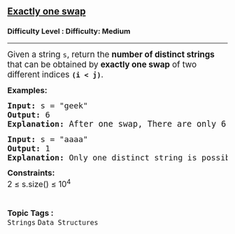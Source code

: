 <h2><a href="https://www.geeksforgeeks.org/problems/exactly-one-swap--170637/1?_gl=1*1k88kba*_up*MQ..*_gs*MQ..&gclid=CjwKCAjwr5_CBhBlEiwAzfwYuJdPd2LyT9e88wfJZXgWu7o0Kc8_IxY5K6ak8XoY_lrY1JswhQ844hoCsZYQAvD_BwE&gbraid=0AAAAAC9yBkAqKZYqroOXsN32sxMnEZ83c">Exactly one swap</a></h2><h3>Difficulty Level : Difficulty: Medium</h3><hr><div class="problems_problem_content__Xm_eO"><p><span style="font-size: 14pt;">Given a string <code data-start="95" data-end="98">s</code>, return the <strong data-start="111" data-end="141">number of distinct strings</strong> that can be obtained by <strong data-start="166" data-end="186">exactly one swap</strong> of two different indices <strong><code data-start="212" data-end="221">(i &lt; j)</code></strong>.</span></p>
<p><span style="font-size: 18px;"><strong>Examples:</strong></span></p>
<pre><span style="font-size: 18px;"><strong>Input: </strong>s<strong> </strong>= "geek"
<strong>Output:</strong> 6
<strong>Explanation: </strong><span style="font-size: 14pt;">After one swap, There are only 6 distinct strings possible.(i.e "egek","eegk","geek","geke","gkee" and </span></span><span style="font-size: 14pt;">"keeg") </span>
</pre>
<pre><span style="font-size: 18px;"><strong>Input: </strong>s = "aaaa"
<strong>Output: </strong>1<strong><br></strong><strong>Explanation: </strong>Only one distinct string is possible after one swap(i.e "aaaa")</span></pre>
<p><span style="font-size: 18px;"><strong>Constraints:</strong><br>2 ≤ s.size() ≤ 10<sup>4</sup><br></span></p></div><br><p><span style=font-size:18px><strong>Topic Tags : </strong><br><code>Strings</code>&nbsp;<code>Data Structures</code>&nbsp;